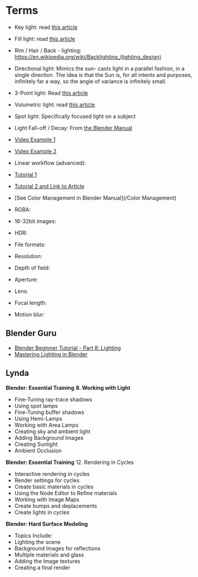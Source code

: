 # Terms
* Key light: read [this article](https://en.wikipedia.org/wiki/Key_light)

* Fill light: read [this article](https://en.wikipedia.org/wiki/Fill_light)
* Rim / Hair / Back - lighting: https://en.wikipedia.org/wiki/Backlighting_(lighting_design)

* Directional light: Mimics the sun- casts light in a parallel fashion, in a single direction. The idea is that the Sun is, for all intents and purposes, infinitely far a way, so the angle of variance is infinitely small.

* 3-Point light: Read [this article](https://en.wikipedia.org/wiki/Three-point_lighting)

* Volumetric light: read [this article](https://en.wikipedia.org/wiki/Volumetric_lighting)

* Spot light: Specifically focused light on a subject

* Light Fall-off / Decay: From [the Blender Manual ](https://docs.blender.org/manual/en/dev/render/cycles/nodes/types/color/light_falloff.html)
 * [Video Example 1](https://www.youtube.com/watch?v=qAbpmUFAf2Q)
 * [Video Example 2](https://www.youtube.com/watch?v=1iIBWGwcL00)


* Linear workflow (advanced): 
 * [Tutorial 1](https://www.youtube.com/watch?v=Y3s0mxOxPCM)
 * [Tutorial 2 and Link to Article](https://www.youtube.com/watch?v=osZ8kKTAgSE)
 * [See Color Management in Blender Manual](/Color Management)

* RGBA:
* 16-32bit images:
* HDR:
* File formats:
* Resolution:
* Depth of field:
* Aperture:
* Lens:
* Focal length:
* Motion blur:

## Blender Guru
* [Blender Beginner Tutorial - Part 8: Lighting](https://www.youtube.com/watch?v=0rbPwn-I0oM)
* [Mastering Lighting in Blender](https://www.youtube.com/watch?v=m-N149FMlWk)

## Lynda

**Blender: Essential Training**
**8. Working with Light**
 * Fine-Tuning ray-trace shadows
 * Using spot lamps
 * Fine-Tuning buffer shadows
 * Using Hemi-Lamps
 * Working with Area Lamps
 * Creating sky and ambient light
 * Adding Background Images
 * Creating Sunlight
 * Ambient Occlusion

**Blender: Essential Training**
12. Rendering in Cycles 
 * Interactive rendering in cycles
 * Render settings for cycles
 * Create basic materials in cycles
 * Using the Node Editor to Refine materials
 * Working with Image Maps
 * Create bumps and deplacements
 * Create lights in cycles

**Blender: Hard Surface Modeling**
 * Topics Include:                                    
 * Lighting the scene
 * Background Images for reflections
 * Multiple materials and glass
 * Adding the Image textures
 * Creating a final render

